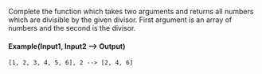 Complete the function which takes two arguments and returns all numbers which are divisible by the given divisor. First argument is an array of numbers and the second is the divisor.

#### Example(Input1, Input2 --> Output)
```
[1, 2, 3, 4, 5, 6], 2 --> [2, 4, 6]
```